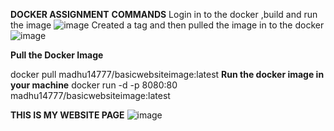 **DOCKER ASSIGNMENT**
**COMMANDS**
Login in to the docker ,build and run the image
![image](https://github.com/user-attachments/assets/7c9cd7c6-01e1-4ef7-a041-3c2ba8db7115)
Created a tag and then pulled the image in to the docker
![image](https://github.com/user-attachments/assets/3493b2d4-27c8-4e90-999c-3889fc12729f)

**Pull the Docker Image**

docker pull madhu14777/basicwebsiteimage:latest
**Run the docker image in your machine**
docker run -d -p 8080:80 madhu14777/basicwebsiteimage:latest

**THIS IS MY WEBSITE PAGE**
![image](https://github.com/user-attachments/assets/9976645c-28a6-4af9-89b5-c14acf7b48ab)
